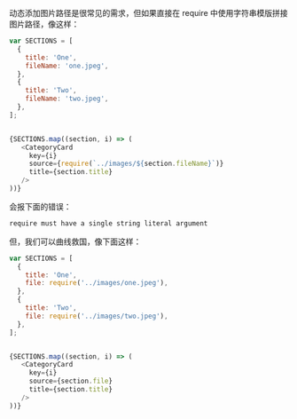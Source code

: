 动态添加图片路径是很常见的需求，但如果直接在 require 中使用字符串模版拼接图片路径，像这样：   

```js
var SECTIONS = [
  {
    title: 'One',
    fileName: 'one.jpeg',
  },
  {
    title: 'Two',
    fileName: 'two.jpeg',
  },
];


{SECTIONS.map((section, i) => (
   <CategoryCard
     key={i}
     source={require(`../images/${section.fileName}`)}
     title={section.title}
   />
))}
```

会报下面的错误：   

```bash
require must have a single string literal argument
```

但，我们可以曲线救国，像下面这样：   

```js
var SECTIONS = [
  {
    title: 'One',
    file: require('../images/one.jpeg'),
  },
  {
    title: 'Two',
    file: require('../images/two.jpeg'),
  },
];


{SECTIONS.map((section, i) => (
   <CategoryCard
     key={i}
     source={section.file}
     title={section.title}
   />
))}
```
